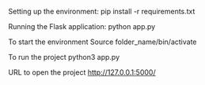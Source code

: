 Setting up the environment:
pip install -r requirements.txt

Running the Flask application:
python app.py

To start the environment 
Source folder_name/bin/activate

To run the project
python3 app.py

URL to open the project
http://127.0.0.1:5000/
